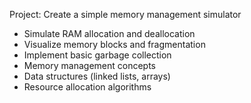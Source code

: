 Project: Create a simple memory management simulator
- Simulate RAM allocation and deallocation
- Visualize memory blocks and fragmentation
- Implement basic garbage collection
- Memory management concepts
- Data structures (linked lists, arrays)
- Resource allocation algorithms
